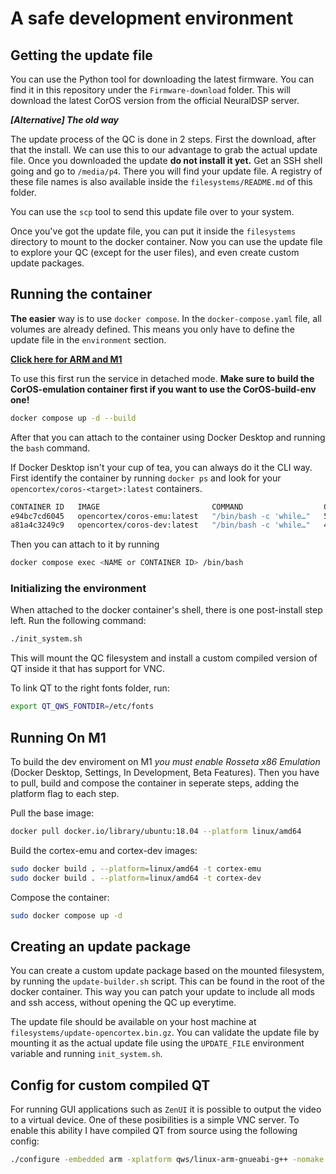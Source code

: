 # A safe development environment

## Getting the update file

You can use the Python tool for downloading the latest firmware. You can find it in this repository under the `Firmware-download` folder. This will download the latest CorOS version from the official NeuralDSP server.

**_[Alternative] The old way_**

The update process of the QC is done in 2 steps. First the download, after that the install. We can use this to our advantage to grab the actual update file. Once you downloaded the update **do not install it yet.** Get an SSH shell going and go to `/media/p4`. There you will find your update file. A registry of these file names is also available inside the `filesystems/README.md` of this folder.

You can use the `scp` tool to send this update file over to your system.

Once you've got the update file, you can put it inside the `filesystems` directory to mount to the docker container. Now you can use the update file to explore your QC (except for the user files), and even create custom update packages.

## Running the container

**The easier** way is to use `docker compose`. In the `docker-compose.yaml` file, all volumes are already defined. This means you only have to define the update file in the `environment` section.

**[Click here for ARM and M1](#running-on-m1)**

To use this first run the service in detached mode. **Make sure to build the CorOS-emulation container first if you want to use the CorOS-build-env one!**

```bash
docker compose up -d --build
```

After that you can attach to the container using Docker Desktop and running the `bash` command.

If Docker Desktop isn't your cup of tea, you can always do it the CLI way. First identify the container by running `docker ps` and look for your `opencortex/coros-<target>:latest` containers.

```bash
CONTAINER ID   IMAGE                         COMMAND                  CREATED          STATUS          PORTS     NAMES
e94bc7cd6045   opencortex/coros-emu:latest   "/bin/bash -c 'while…"   5 minutes ago    Up 5 minutes              coros-emulation-coros-emu-1
a81a4c3249c9   opencortex/coros-dev:latest   "/bin/bash -c 'while…"   41 minutes ago   Up 41 minutes             coros-build-env-coros-dev-1
```

Then you can attach to it by running

```bash
docker compose exec <NAME or CONTAINER ID> /bin/bash
```

### Initializing the environment

When attached to the docker container's shell, there is one post-install step left. Run the following command:

```bash
./init_system.sh
```

This will mount the QC filesystem and install a custom compiled version of QT inside it that has support for VNC.

To link QT to the right fonts folder, run:

```bash
export QT_QWS_FONTDIR=/etc/fonts
```

## Running On M1

To build the dev enviroment on M1 _you must enable Rosseta x86 Emulation_ (Docker Desktop, Settings, In Development, Beta Features).
Then you have to pull, build and compose the container in seperate steps, adding the platform flag to each step.

Pull the base image:

```bash
docker pull docker.io/library/ubuntu:18.04 --platform linux/amd64
```

Build the cortex-emu and cortex-dev images:

```bash
sudo docker build . --platform=linux/amd64 -t cortex-emu
sudo docker build . --platform=linux/amd64 -t cortex-dev
```

Compose the container:

```bash
sudo docker compose up -d
```

## Creating an update package

You can create a custom update package based on the mounted filesystem, by running the `update-builder.sh` script. This can be found in the root of the docker container. This way you can patch your update to include all mods and ssh access, without opening the QC up everytime.

The update file should be available on your host machine at `filesystems/update-opencortex.bin.gz`. You can validate the update file by mounting it as the actual update file using the `UPDATE_FILE` environment variable and running `init_system.sh`.

## Config for custom compiled QT

For running GUI applications such as `ZenUI` it is possible to output the video to a virtual device. One of these posibilities is a simple VNC server. To enable this ability I have compiled QT from source using the following config:

```bash
./configure -embedded arm -xplatform qws/linux-arm-gnueabi-g++ -nomake examples -nomake demos -opensource -qt-libtiff -qt-zlib -qt-libpng -qt-libmng -qt-libjpeg -optimized-qmake -qt-freetype -qt-gfx-vnc -no-webkit -no-javascript-jit -optimized-qmake -no-cups && make
```
